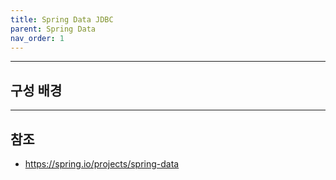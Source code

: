 ```yaml
---
title: Spring Data JDBC
parent: Spring Data
nav_order: 1
---
```




---
## 구성 배경



---
## 참조
- https://spring.io/projects/spring-data
